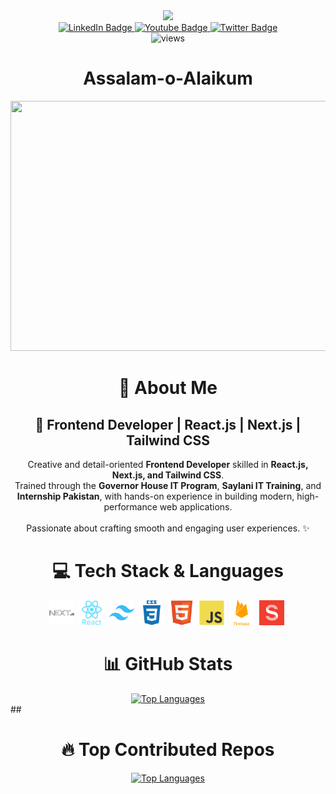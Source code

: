 <div id="header" align="center">
  <img src="https://media.giphy.com/media/M9gbBd9nbDrOTu1Mqx/giphy.gif" width="100"/>
</div>
<div id="badges" align="center">
  <a href="your-linkedin-URL">
    <img src="https://img.shields.io/badge/LinkedIn-blue?style=for-the-badge&logo=linkedin&logoColor=white" alt="LinkedIn Badge"/>
  </a>
  <a href="your-youtube-URL">
    <img src="https://img.shields.io/badge/YouTube-red?style=for-the-badge&logo=youtube&logoColor=white" alt="Youtube Badge"/>
  </a>
  <a href="your-twitter-URL">
    <img src="https://img.shields.io/badge/Twitter-blue?style=for-the-badge&logo=twitter&logoColor=white" alt="Twitter Badge"/>
  </a>
  
</div>
<div  align="center">
  <img src="https://komarev.com/ghpvc/?username=sadafshahab12&style=flat-square&color=blue" alt="views"/>
</div>
<h1 align="center">
  Assalam-o-Alaikum
</h1>

<div align="center">
  <img src="https://img.freepik.com/free-photo/celebration-labour-day-with-3d-cartoon-portrait-working-woman_23-2151306575.jpg" width="600" height="400"/>
</div>
<h1 align="center">👋 About Me</h1>

<h2 align="center">🚀 Frontend Developer | React.js | Next.js | Tailwind CSS</h2>

<p align="center">
  Creative and detail-oriented <strong>Frontend Developer</strong> skilled in 
  <strong>React.js, Next.js, and Tailwind CSS</strong>. <br>
  Trained through the <strong>Governor House IT Program</strong>, <strong>Saylani IT Training</strong>, and 
  <strong>Internship Pakistan</strong>, with hands-on experience in building 
  modern, high-performance web applications. <br><br>
  Passionate about crafting smooth and engaging user experiences. ✨
</p>


<h1 align="center">💻 Tech Stack & Languages</h1>
<div align="center">
  <img src="https://raw.githubusercontent.com/devicons/devicon/ca28c779441053191ff11710fe24a9e6c23690d6/icons/nextjs/nextjs-line-wordmark.svg" title="Nextjs" alt="Nextjs" width="40" height="40"/>&nbsp;
    <img src="https://github.com/devicons/devicon/blob/master/icons/react/react-original-wordmark.svg" title="React" alt="React" width="40" height="40"/>&nbsp;
      <img src="https://raw.githubusercontent.com/devicons/devicon/ca28c779441053191ff11710fe24a9e6c23690d6/icons/tailwindcss/tailwindcss-original.svg" title="Tailwind" alt="tailwind" width="40" height="40"/>&nbsp;
  <img src="https://github.com/devicons/devicon/blob/master/icons/css3/css3-plain-wordmark.svg"  title="CSS3" alt="CSS" width="40" height="40"/>&nbsp;
  <img src="https://github.com/devicons/devicon/blob/master/icons/html5/html5-original.svg" title="HTML5" alt="HTML" width="40" height="40"/>&nbsp;
  <img src="https://github.com/devicons/devicon/blob/master/icons/javascript/javascript-original.svg" title="JavaScript" alt="JavaScript" width="40" height="40"/>&nbsp;
  <img src="https://github.com/devicons/devicon/blob/master/icons/firebase/firebase-plain-wordmark.svg" title="Firebase" alt="Firebase" width="40" height="40"/>&nbsp;
  <img src="https://raw.githubusercontent.com/devicons/devicon/ca28c779441053191ff11710fe24a9e6c23690d6/icons/sanity/sanity-original.svg" title="Firebase" alt="Firebase" width="40" height="40"/>&nbsp;
</div>

<h1 align="center">📊 GitHub Stats </h1>

<div align="center">
  <a href="https://github.com/anuraghazra/github-readme-stats">
    <img src="https://github-readme-stats.vercel.app/api/top-langs/?username=sadafshahab12" alt="Top Languages" />
  </a>
</div>


</div>
##  
<h1 align="center">🔥 Top Contributed Repos  </h1>
<div align="center">
  <a href="https://github.com/anuraghazra/github-readme-stats">
    <img src="https://github-readme-stats.vercel.app/api/top-langs/?username=sadafshahab12&layout=compact&theme=vision-friendly-dark" alt="Top Languages" />
  </a>
</div>



